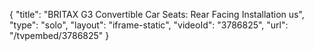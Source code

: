 {
    "title": "BRITAX G3 Convertible Car Seats: Rear Facing Installation us",
    "type": "solo",
    "layout": "iframe-static",
    "videoId": "3786825",
    "url": "\/tvpembed\/3786825"
}
